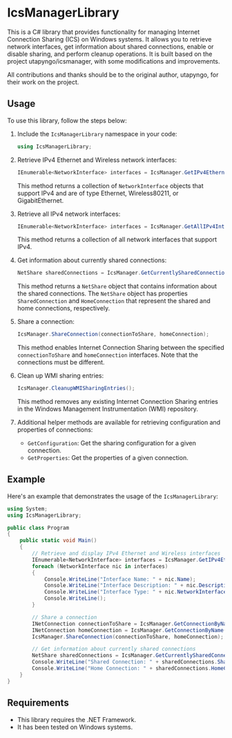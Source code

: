 # IcsManagerLibrary

This is a C# library that provides functionality for managing Internet Connection Sharing (ICS) on Windows systems. It allows you to retrieve network interfaces, get information about shared connections, enable or disable sharing, and perform cleanup operations. It is built based on the project utapyngo/icsmanager, with some modifications and improvements.

All contributions and thanks should be to the original author, utapyngo, for their work on the project.

## Usage

To use this library, follow the steps below:

1. Include the `IcsManagerLibrary` namespace in your code:

   ```csharp
   using IcsManagerLibrary;
   ```

2. Retrieve IPv4 Ethernet and Wireless network interfaces:

   ```csharp
   IEnumerable<NetworkInterface> interfaces = IcsManager.GetIPv4EthernetAndWirelessInterfaces();
   ```

   This method returns a collection of `NetworkInterface` objects that support IPv4 and are of type Ethernet, Wireless80211, or GigabitEthernet.

3. Retrieve all IPv4 network interfaces:

   ```csharp
   IEnumerable<NetworkInterface> interfaces = IcsManager.GetAllIPv4Interfaces();
   ```

   This method returns a collection of all network interfaces that support IPv4.

4. Get information about currently shared connections:

   ```csharp
   NetShare sharedConnections = IcsManager.GetCurrentlySharedConnections();
   ```

   This method returns a `NetShare` object that contains information about the shared connections. The `NetShare` object has properties `SharedConnection` and `HomeConnection` that represent the shared and home connections, respectively.

5. Share a connection:

   ```csharp
   IcsManager.ShareConnection(connectionToShare, homeConnection);
   ```

   This method enables Internet Connection Sharing between the specified `connectionToShare` and `homeConnection` interfaces. Note that the connections must be different.

6. Clean up WMI sharing entries:

   ```csharp
   IcsManager.CleanupWMISharingEntries();
   ```

   This method removes any existing Internet Connection Sharing entries in the Windows Management Instrumentation (WMI) repository.

7. Additional helper methods are available for retrieving configuration and properties of connections:

   - `GetConfiguration`: Get the sharing configuration for a given connection.
   - `GetProperties`: Get the properties of a given connection.

## Example

Here's an example that demonstrates the usage of the `IcsManagerLibrary`:

```csharp
using System;
using IcsManagerLibrary;

public class Program
{
    public static void Main()
    {
        // Retrieve and display IPv4 Ethernet and Wireless interfaces
        IEnumerable<NetworkInterface> interfaces = IcsManager.GetIPv4EthernetAndWirelessInterfaces();
        foreach (NetworkInterface nic in interfaces)
        {
            Console.WriteLine("Interface Name: " + nic.Name);
            Console.WriteLine("Interface Description: " + nic.Description);
            Console.WriteLine("Interface Type: " + nic.NetworkInterfaceType);
            Console.WriteLine();
        }

        // Share a connection
        INetConnection connectionToShare = IcsManager.GetConnectionByName("Ethernet");
        INetConnection homeConnection = IcsManager.GetConnectionByName("Wi-Fi");
        IcsManager.ShareConnection(connectionToShare, homeConnection);

        // Get information about currently shared connections
        NetShare sharedConnections = IcsManager.GetCurrentlySharedConnections();
        Console.WriteLine("Shared Connection: " + sharedConnections.SharedConnection);
        Console.WriteLine("Home Connection: " + sharedConnections.HomeConnection);
    }
}
```

## Requirements

- This library requires the .NET Framework.
- It has been tested on Windows systems.
